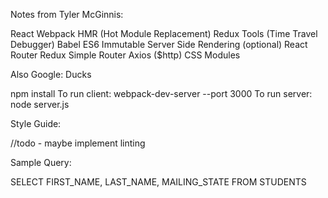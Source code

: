 Notes from Tyler McGinnis:

  React
  Webpack
  HMR (Hot Module Replacement)
  Redux Tools (Time Travel Debugger)
  Babel
  ES6
  Immutable
  Server Side Rendering (optional)
  React Router 
  Redux Simple Router
  Axios ($http)
  CSS Modules

Also Google:
  Ducks


npm install
To run client: webpack-dev-server --port 3000
To run server: node server.js

Style Guide:

//todo - maybe implement linting

Sample Query:

SELECT FIRST_NAME, LAST_NAME, MAILING_STATE FROM STUDENTS
